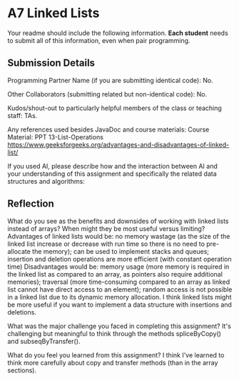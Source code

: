 # A7 Linked Lists

Your readme should include the following information. **Each student** needs to submit all of this information, even when pair programming. 

## Submission Details

Programming Partner Name (if you are submitting identical code):
No.

Other Collaborators (submitting related but non-identical code):
No.

Kudos/shout-out to particularly helpful members of the class or teaching staff:
TAs.

Any references used besides JavaDoc and course materials:
Course Material: PPT 13-List-Operations
https://www.geeksforgeeks.org/advantages-and-disadvantages-of-linked-list/

If you used AI, please describe how and the interaction between AI and your understanding of this assignment and specifically the related data structures and algorithms:

## Reflection

What do you see as the benefits and downsides of working with linked lists instead of arrays? When might they be most useful versus limiting?
Advantages of linked lists would be: no memory wastage (as the size of the linked list increase or decrease with run time so there is no need to pre-allocate the memory); can be used to implement stacks and queues; insertion and deletion operations are more efficient (with constant operation time)
Disadvantages would be: memory usage (more memory is required in the linked list as compared to an array, as pointers also require additional memories); traversal (more time-consuming compared to an array as linked list cannot have direct access to an element); random access is not possible in a linked list due to its dynamic memory allocation.
I think linked lists might be more useful if you want to implement a data structure with insertions and deletions.

What was the major challenge you faced in completing this assignment?
It's challenging but meaningful to think through the methods spliceByCopy() and subseqByTransfer().

What do you feel you learned from this assignment?
I think I've learned to think more carefully about copy and transfer methods (than in the array sections).